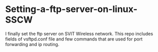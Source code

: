 # Setting-a-ftp-server-on-linux-SSCW
I finally set the ftp server on SVIT Wireless network. This repo includes fields of vsftpd.conf file and few commands that are used for port forwarding and ip routing.
